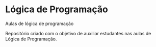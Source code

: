 # Lógica de Programação
 Aulas de lógica de programação

 Repositório criado com o objetivo de auxiliar estudantes nas aulas de Lógica de Programação.
